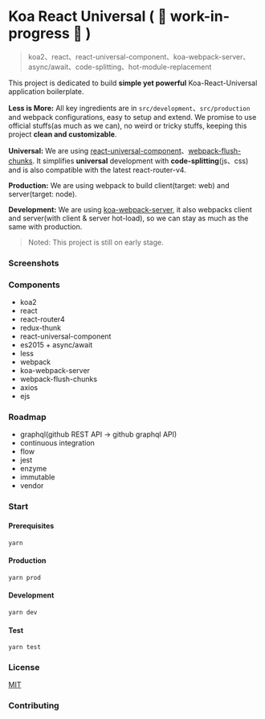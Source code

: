 # Koa React Universal ( 👷 work-in-progress 👷 )

> koa2、react、react-universal-component、koa-webpack-server、async/await、code-splitting、hot-module-replacement

This project is dedicated to build <b>simple yet powerful</b> Koa-React-Universal application boilerplate.

<b>Less is More:</b> All key ingredients are in `src/development`、`src/production` and webpack configurations, easy to setup and extend. We promise to use official stuffs(as much as we can), no weird or tricky stuffs, keeping this project <b>clean and customizable</b>.

<b>Universal:</b> We are using [react-universal-component](https://github.com/faceyspacey/react-universal-component)、[webpack-flush-chunks](https://github.com/faceyspacey/webpack-flush-chunks). It simplifies <b>universal</b> development with <b>code-splitting</b>(js、css) and is also compatible with the latest react-router-v4.

<b>Production:</b> We are using webpack to build client(target: web) and server(target: node).

<b>Development:</b> We are using [koa-webpack-server](https://github.com/kimjuny/koa-webpack-server), it also webpacks client and server(with client & server hot-load), so we can stay as much as the same with production.

> Noted: This project is still on early stage.

### Screenshots

### Components

* koa2
* react
* react-router4
* redux-thunk
* react-universal-component
* es2015 + async/await
* less
* webpack
* koa-webpack-server
* webpack-flush-chunks
* axios
* ejs

### Roadmap

* graphql(github REST API -> github graphql API)
* continuous integration
* flow
* jest
* enzyme
* immutable
* vendor

### Start

#### Prerequisites

```
yarn
```

#### Production

```
yarn prod
```

#### Development

```
yarn dev
```

#### Test

```
yarn test
```

### License

[MIT](https://github.com/kimjuny/koa-react-universal/blob/master/LICENSE)

### Contributing


